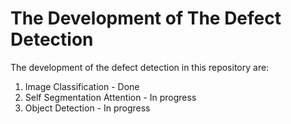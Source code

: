 # The Development of The Defect Detection 

The development of the defect detection in this repository are:
1. Image Classification - Done
2. Self Segmentation Attention - In progress
3. Object Detection - In progress
